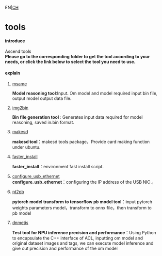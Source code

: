 EN|[CH](README.md)

# tools

#### introduce

Ascend tools   
**Please go to the corresponding folder to get the tool according to your needs, or click the link below to select the tool you need to use.**

#### explain

1.  [msame](https://github.com/Huawei-Ascend/tools/tree/master/msame)

    **Model reasoning tool**:Input. Om model and model required input bin file, output model output data file.

2.  [img2bin](https://github.com/Huawei-Ascend/tools/tree/master/img2bin)

    **Bin file generation tool** : Generates input data required for model reasoning, saved in.bin format.

3.  [makesd](https://github.com/Huawei-Ascend/tools/tree/master/makesd)
    
    **makesd tool**：makesd tools package，Provide card making function under ubuntu.  

4.  [faster_install](https://github.com/Huawei-Ascend/tools/tree/master/faster_install)
    
    **faster_install**：environment fast install script.  

5.  [configure_usb_ethernet](https://github.com/Huawei-Ascend/tools/tree/master/configure_usb_ethernet)  
     **configure_usb_ethernet**：configuring the IP address of the USB NIC 。
    
6. [pt2pb](https://github.com/Huawei-Ascend/tools/tree/master/pt2pb)  

   **pytorch model transform to tensorflow pb model tool**：input pytorch weights parameters model，transform to onnx file，then transform to pb model

7. [dnmetis](https://github.com/Huawei-Ascend/tools/tree/master/dnmetis)  

   **Test tool for NPU inference precision and performance**：Using Python to encapsulate the C++ interface of ACL, inputting om model and original dataset images and tags, we can execute model inference and give out precision and performance of the om model

   

